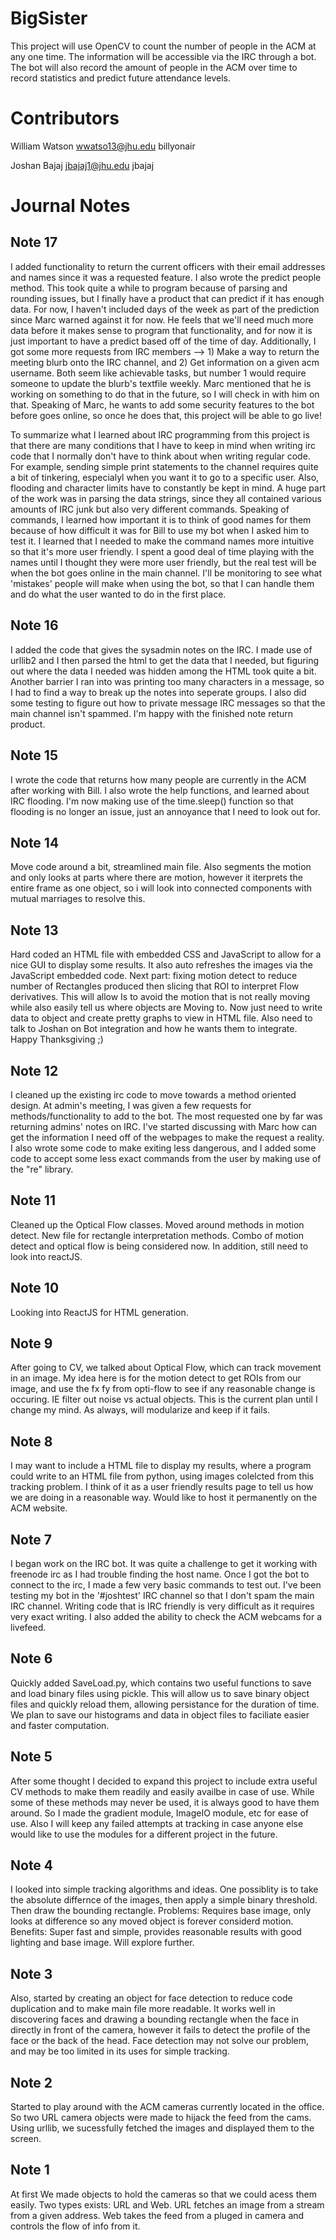 # BigSister
This project will use OpenCV to count the number of people in the ACM at any one time. The information will be accessible via the IRC through a bot. The bot will also record the amount of people in the ACM over time to record statistics and  predict future attendance levels.


# Contributors
William Watson wwatso13@jhu.edu billyonair

Joshan Bajaj jbajaj1@jhu.edu jbajaj


# Journal Notes

## Note 17
I added functionality to return the current officers with 
their email addresses and names since it was a requested
feature. I also wrote the predict people method. This took
quite a while to program because of parsing and rounding issues,
but I finally have a product that can predict if it has enough
data. For now, I haven't included days of the week as part of the
prediction since Marc warned against it for now. He feels that 
we'll need much more data before it makes sense to program that
functionality, and for now it is just important to have a predict
based off of the time of day. Additionally, I got some more requests
from IRC members --> 1) Make a way to return the meeting blurb onto 
the IRC channel, and 2) Get information on a given acm username.
Both seem like achievable tasks, but number 1 would require someone
to update the blurb's textfile weekly. Marc mentioned that he is working
on something to do that in the future, so I will check in with him on that.
Speaking of Marc, he wants to add some security features to the bot before 
goes online, so once he does that, this project will be able to go live!

To summarize what I learned about IRC programming from this project is that
there are many conditions that I have to keep in mind when writing irc code
that I normally don't have to think about when writing regular code. For 
example, sending simple print statements to the channel requires quite a bit
of tinkering, especialyl when you want it to go to a specific user. Also, 
flooding and character limits have to constantly be kept in mind. A huge part
of the work was in parsing the data strings, since they all contained various
amounts of IRC junk but also very different commands. Speaking of commands, 
I learned how important it is to think of good names for them because of how
difficult it was for Bill to use my bot when I asked him to test it. I learned
that I needed to make the command names more intuitive so that it's more user
friendly. I spent a good deal of time playing with the names until I thought
they were more user friendly, but the real test will be when the bot goes 
online in the main channel. I'll be monitoring to see what 'mistakes' people
will make when using the bot, so that I can handle them and do what the user
wanted to do in the first place. 

## Note 16
I added the code that gives the sysadmin notes on the IRC. 
I made use of urllib2 and I then parsed the html to get the data that I needed,
but figuring out where the data I needed was hidden among the HTML took quite a bit.
Another barrier I ran into was printing too many characters in a message, 
so I had to find a way to break up the notes into seperate groups.
I also did some testing to figure out how to private message IRC
messages so that the main channel isn't spammed. I'm happy with the 
finished note return product. 

## Note 15
I wrote the code that returns how many people are currently in the ACM
after working with Bill. I also wrote the help functions, and learned 
about IRC flooding. I'm now making use of the time.sleep() function so
that flooding is no longer an issue, just an annoyance that I need to look
out for. 

## Note 14
Move code around a bit, streamlined main file. Also segments the motion and only looks at parts where there are motion, however it iterprets the entire frame as one object, so i will look into connected components with mutual marriages to resolve this.

## Note 13
Hard coded an HTML file with embedded CSS and JavaScript to allow for 
a nice GUI to display some results. It also auto refreshes the images via
the JavaScript embedded code. Next part: fixing motion detect to reduce number of 
Rectangles produced then slicing that ROI to interpret Flow derivatives. This will allow 
Is to avoid the motion that is not really moving while also easily tell us where objects are
Moving to. Now just need to write data to object and create pretty graphs to view in HTML file. 
Also need to talk to Joshan on Bot integration and how he wants them to integrate. 
Happy Thanksgiving ;)

## Note 12
I cleaned up the existing irc code to move towards a method oriented design. 
At admin's meeting, I was given a few requests for methods/functionality 
to add to the bot. The most requested one by far was returning 
admins' notes on IRC. I've started discussing with Marc how can get the 
information I need off of the webpages to make the request a reality.
I also wrote some code to make exiting less dangerous, and I added some 
code to accept some less exact commands from the user by making use of
the "re" library. 

## Note 11
Cleaned up the Optical Flow classes. Moved around methods in motion detect. New
file for rectangle interpretation methods. Combo of motion detect and optical 
flow is being considered now. In addition, still need to look into reactJS.

## Note 10
Looking into ReactJS for HTML generation. 

## Note 9
After going to CV, we talked about Optical Flow, which can track movement in an image. My idea here is for the motion detect to get ROIs from our image, and use the fx fy from opti-flow to see if any reasonable change is occuring. IE filter out noise vs actual objects. This is the current plan until I change my mind. As always, will 
modularize and keep if it fails.

## Note 8
I may want to include a HTML file to display my results, where a program could write to an HTML file from python, using images colelcted from this tracking problem.
I think of it as a user friendly results page to tell us how we are doing in a reasonable way. Would like to host it permanently on the ACM website.

## Note 7
I began work on the IRC bot. It was quite a challenge to get it working with freenode irc as 
I had trouble finding the host name. Once I got the bot to connect to the irc, 
I made a few very basic commands to test out. I've been testing my bot in the
'#joshtest' IRC channel so that I don't spam the main IRC channel. 
Writing code that is IRC friendly is very difficult as it requires very exact writing.
I also added the ability to check the ACM webcams for a livefeed.

## Note 6
Quickly added SaveLoad.py, which contains two useful functions to save and load binary files using pickle. This will allow us to save binary object files and quickly 
reload them, allowing persistance for the duration of time. We plan to save our histograms and data in object files to faciliate easier and faster computation.

## Note 5
After some thought I decided to expand this project to include extra useful CV methods to make them readily and easily availbe in case of use. While some of these
methods may never be used, it is always good to have them around. So I made the gradient module, ImageIO module, etc for ease of use. Also I will keep any failed 
attempts at tracking in case anyone else would like to use the modules for a different project in the future.

## Note 4
I looked into simple tracking algorithms and ideas. One possiblity is to take the absolute differnce of the images, then apply a simple binary threshold. 
Then draw the bounding rectangle. Problems: Requires base image, only looks at difference so any moved object is forever considerd motion. 
Benefits: Super fast and simple, provides reasonable results with good lighting and base image. Will explore further.  

## Note 3
Also, started by creating an object for face detection to reduce code duplication
and to make main file more readable. It works well in discovering faces and drawing a bounding rectangle when the face in directly in front
of the camera, however it fails to detect the profile of the face or the back of the head. Face detection may not solve our problem, and may be too
limited in its uses for simple tracking.

## Note 2
Started to play around with the ACM cameras currently located in the office. So two URL camera objects were
made to hijack the feed from the cams. Using urllib, we sucessfully fetched the images and displayed them to the screen.

## Note 1
At first We made objects to hold the cameras so that we could acess them easily.
Two types exists: URL and Web. URL fetches an image from a stream from a given address.
Web takes the feed from a pluged in camera and controls the flow of info from it.
